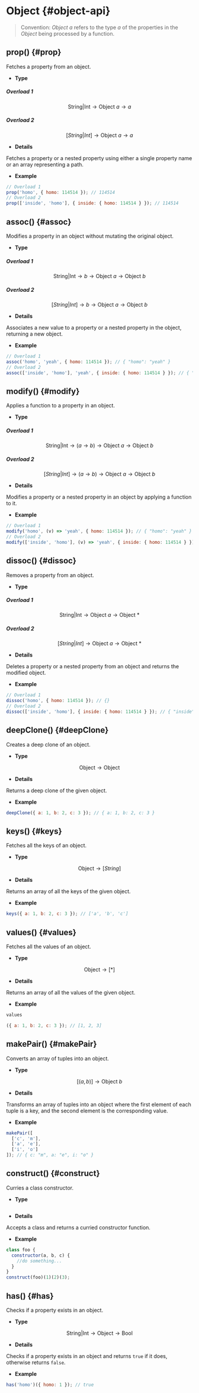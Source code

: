 # Object {#object-api}

> Convention: $Object \ a$ refers to the type $a$ of the properties in the $Object$ being processed by a function.

## prop() {#prop}

Fetches a property from an object.

- **Type**

##### Overload 1
$$
\text{String|Int} \to \text{Object } a \to a
$$

##### Overload 2
$$
[String|Int] \to \text{Object } a \to a
$$

- **Details**

Fetches a property or a nested property using either a single property name or an array representing a path.

- **Example**

```js
// Overload 1
prop('homo', { homo: 114514 }); // 114514
// Overload 2
prop(['inside', 'homo'], { inside: { homo: 114514 } }); // 114514
```

## assoc() {#assoc}

Modifies a property in an object without mutating the original object.

- **Type**

##### Overload 1
$$
\text{String|Int} \to b \to \text{Object } a \to \text{Object } b
$$

##### Overload 2
$$
[String|Int] \to b \to \text{Object } a \to \text{Object } b
$$

- **Details**

Associates a new value to a property or a nested property in the object, returning a new object.

- **Example**

```js
// Overload 1
assoc('homo', 'yeah', { homo: 114514 }); // { "homo": "yeah" }
// Overload 2
assoc(['inside', 'homo'], 'yeah', { inside: { homo: 114514 } }); // { "inside": { "homo": "yeah" } }
```

## modify() {#modify}

Applies a function to a property in an object.

- **Type**

##### Overload 1
$$
\text{String|Int} \to (a \to b) \to \text{Object } a \to \text{Object } b
$$

##### Overload 2
$$
[String|Int] \to (a \to b) \to \text{Object } a \to \text{Object } b
$$

- **Details**

Modifies a property or a nested property in an object by applying a function to it.

- **Example**

```js
// Overload 1
modify('homo', (v) => 'yeah', { homo: 114514 }); // { "homo": "yeah" }
// Overload 2
modify(['inside', 'homo'], (v) => 'yeah', { inside: { homo: 114514 } }); // { "inside": { "homo": "yeah" } }
```

## dissoc() {#dissoc}

Removes a property from an object.

- **Type**

##### Overload 1
$$
\text{String|Int} \to \text{Object } a \to \text{Object } *
$$

##### Overload 2
$$
[String|Int] \to \text{Object } a \to \text{Object } *
$$

- **Details**

Deletes a property or a nested property from an object and returns the modified object.

- **Example**

```js
// Overload 1
dissoc('homo', { homo: 114514 }); // {}
// Overload 2
dissoc(['inside', 'homo'], { inside: { homo: 114514 } }); // { "inside": {} }
```

## deepClone() {#deepClone}

Creates a deep clone of an object.

- **Type**

$$
\text{Object} \to \text{Object}
$$

- **Details**

Returns a deep clone of the given object.

- **Example**

```js
deepClone({ a: 1, b: 2, c: 3 }); // { a: 1, b: 2, c: 3 }
```

## keys() {#keys}

Fetches all the keys of an object.

- **Type**

$$
\text{Object} \to [String]
$$

- **Details**

Returns an array of all the keys of the given object.

- **Example**

```js
keys({ a: 1, b: 2, c: 3 }); // ['a', 'b', 'c']
```

## values() {#values}

Fetches all the values of an object.

- **Type**

$$
\text{Object} \to [*]
$$

- **Details**

Returns an array of all the values of the given object.

- **Example**

```js
values

({ a: 1, b: 2, c: 3 }); // [1, 2, 3]
```

## makePair() {#makePair}

Converts an array of tuples into an object.

- **Type**

$$
[(a, b)] \to \text{Object } b
$$

- **Details**

Transforms an array of tuples into an object where the first element of each tuple is a key, and the second element is the corresponding value.

- **Example**

```js
makePair([
  ['c', 'm'],
  ['a', 'e'],
  ['i', 'o']
]); // { c: "m", a: "e", i: "o" }
```

## construct() {#construct}

Curries a class constructor.

- **Type**

<img class="constructFlowImage" :src="constructFlowImage()" style="margin: 0 auto;">

- **Details**

Accepts a class and returns a curried constructor function.

- **Example**

```js
class foo {
  constructor(a, b, c) {
    //do something...
  }
}
construct(foo)(1)(2)(3);
```

## has() {#has}

Checks if a property exists in an object.

- **Type**

$$
\text{String|Int} \to \text{Object} \to \text{Bool}
$$

- **Details**

Checks if a property exists in an object and returns `true` if it does, otherwise returns `false`.

- **Example**

```js
has('homo')({ homo: 1 }); // true
```

<script setup>
import { useData } from 'vitepress'
const { isDark } = useData()

const constructFlowImage = function () {
    if (isDark.value) {
        return "/images/api/pureeval.ist.drawio-pi-dark.svg"
    } else {
        return "/images/api/pureeval.ist.drawio-pi-light.svg"
    }
}
</script>
